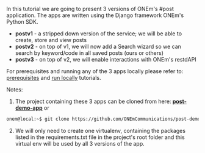 In this tutorial we are going to present 3 versions of ONEm's #post application. The apps are written using the Django framework ONEm's Python SDK.

- **postv1** - a stripped down version of the service; we will be able to create, store and view posts
- **postv2** - on top of v1, we will now add a Search wizard so we can search by keyword/code in all saved posts (ours or others)
- **postv3** - on top of v2, we will enable interactions with ONEm's restdAPI

For prerequisites and running any of the 3 apps locally please refer to: [prerequisites](/getting_started/python_prereq) and [run locally](/getting_started/python_run_local/) tutorials.


Notes: 

1) The project containing these 3 apps can be cloned from here: [**post-demo-app**](https://github.com/ONEmCommunications/post-demo-app)
or
```bash
onem@local:~$ git clone https://github.com/ONEmCommunications/post-demo-app
```

2) We will only need to create one virtualenv, containing the packages listed in the requirements.txt file in the project's root folder and this virtual env will be used by all 3 versions of the app.
